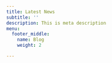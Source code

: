 ```yaml
---
title: Latest News
subtitle: ''
description: This is meta description
menu:
  footer_middle:
    name: Blog
    weight: 2

---
```

